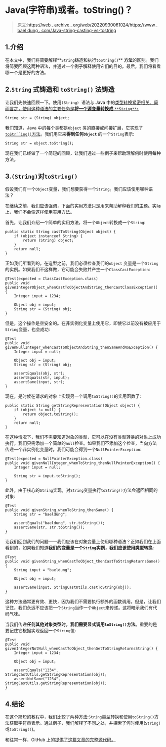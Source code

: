 # Java(字符串)或者。toString()？

> 原文:[https://web . archive . org/web/20220930061024/https://www . bael dung . com/Java-string-casting-vs-tostring](https://web.archive.org/web/20220930061024/https://www.baeldung.com/java-string-casting-vs-tostring)

## 1.介绍

在本文中，我们将简要解释**`String`铸造和执行`toString()`** **方法**的区别。我们将简要回顾这两种语法，并通过一个例子解释使用它们的目的。最后，我们将看看哪一个是更好的方法。

## 2.`String` 式铸造和 **`toString()`** 法铸造

让我们先快速回顾一下。使用`(String) `语法与 Java 中的[类型转换紧密相关。简而言之，使用这种语法的主要任务是**将一个源变量转换成** `**String**:`](/web/20221129000201/https://www.baeldung.com/java-type-casting)

```
String str = (String) object; 
```

我们知道，Java 中的每个类都是`Object` 类的直接或间接扩展，它实现了[`toStr``ing()`方法](/web/20221129000201/https://www.baeldung.com/java-tostring)。我们用它来**得到任何`Object`** 的一个`String`表示:

```
String str = object.toString();
```

现在我们已经做了一个简短的回顾，让我们通过一些例子来帮助理解何时使用每种方法。

## 3.`(String)`对`toString()`

假设我们有一个`Object`变量，我们想要获得一个`String`。我们应该使用哪种语法？

在继续之前，我们应该强调，下面的实用方法只是用来帮助解释我们的主题。实际上，我们不会像这样使用实用方法。

首先，让我们介绍一个简单的实用方法，将一个`Object`转换成一个`String`:

```
public static String castToString(Object object) {
    if (object instanceof String) {
        return (String) object;
    }
    return null;
}
```

正如我们所看到的，在造型之前，我们必须检查我们的`object` 变量是一个`String`的实例。如果我们不这样做，它可能会失败并产生一个`ClassCastException`:

```
@Test(expected = ClassCastException.class)
public void givenIntegerObject_whenCastToObjectAndString_thenCastClassException() {
    Integer input = 1234;

    Object obj = input;
    String str = (String) obj;
}
```

但是，这个操作是空安全的。在非实例化变量上使用它，即使它以前没有被应用于`String`变量，也会成功:

```
@Test
public void givenNullInteger_whenCastToObjectAndString_thenSameAndNoException() {
    Integer input = null;

    Object obj = input;
    String str = (String) obj;

    assertEquals(obj, str);
    assertEquals(str, input);
    assertSame(input, str);
}
```

现在，是时候在请求的对象上实现另一个调用`toString()`的实用函数了:

```
public static String getStringRepresentation(Object object) {
    if (object != null) {
        return object.toString();
    }
    return null;
}
```

在这种情况下，我们不需要知道对象的类型，它可以在没有类型转换的对象上成功执行。我们只需添加一个简单的`null`检查。如果我们不添加这个检查，当向方法传递一个非实例化变量时，我们可能会得到一个`NullPointerException`:

```
@Test(expected = NullPointerException.class)
public void givenNullInteger_whenToString_thenNullPointerException() {
    Integer input = null;

    String str = input.toString();
}
```

此外，由于核心的`String`实现，对`String`变量执行`toString()`方法会返回相同的对象:

```
@Test
public void givenString_whenToString_thenSame() {
    String str = "baeldung";

    assertEquals("baeldung", str.toString());
    assertSame(str, str.toString());
}
```

让我们回到我们的问题——我们应该在对象变量上使用哪种语法？正如我们在上面看到的，如果我们知道**我们的变量是一个`String`实例，我们应该使用类型转换**:

```
@Test
public void givenString_whenCastToObject_thenCastToStringReturnsSame() {
    String input = "baeldung";

    Object obj = input;

    assertSame(input, StringCastUtils.castToString(obj));
}
```

这种方法通常更有效、更快，因为我们不需要执行额外的函数调用。但是，让我们记住，我们永远不应该把一个`String`当作一个`Object`来传递。这将暗示我们有代码气味。

当我们传递**任何其他对象类型时，我们需要显式调用`toString()`方法**。重要的是要记住它根据实现返回一个`String`值:

```
@Test
public void givenIntegerNotNull_whenCastToObject_thenGetToStringReturnsString() {
    Integer input = 1234;

    Object obj = input;

    assertEquals("1234", StringCastUtils.getStringRepresentation(obj));
    assertNotSame("1234", StringCastUtils.getStringRepresentation(obj));
}
```

## 4.结论

在这个简短的教程中，我们比较了两种方法:`String`类型转换和使用`toString()`方法获取字符串表示。通过例子，我们解释了不同之处，并探索了何时使用(`String)`或`toString()`)。

和往常一样，GitHub 上的[提供了这篇文章的完整源代码。](https://web.archive.org/web/20221129000201/https://github.com/eugenp/tutorials/tree/master/core-java-modules/core-java-string-operations-3)